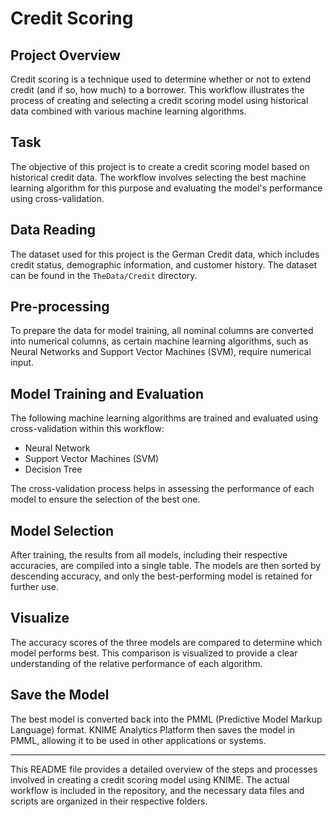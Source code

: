 # Credit Scoring

## Project Overview

Credit scoring is a technique used to determine whether or not to extend credit (and if so, how much) to a borrower. This workflow illustrates the process of creating and selecting a credit scoring model using historical data combined with various machine learning algorithms.

## Task

The objective of this project is to create a credit scoring model based on historical credit data. The workflow involves selecting the best machine learning algorithm for this purpose and evaluating the model's performance using cross-validation.

## Data Reading

The dataset used for this project is the German Credit data, which includes credit status, demographic information, and customer history. The dataset can be found in the `TheData/Credit` directory.

## Pre-processing

To prepare the data for model training, all nominal columns are converted into numerical columns, as certain machine learning algorithms, such as Neural Networks and Support Vector Machines (SVM), require numerical input.

## Model Training and Evaluation

The following machine learning algorithms are trained and evaluated using cross-validation within this workflow:

- Neural Network
- Support Vector Machines (SVM)
- Decision Tree

The cross-validation process helps in assessing the performance of each model to ensure the selection of the best one.

## Model Selection

After training, the results from all models, including their respective accuracies, are compiled into a single table. The models are then sorted by descending accuracy, and only the best-performing model is retained for further use.

## Visualize

The accuracy scores of the three models are compared to determine which model performs best. This comparison is visualized to provide a clear understanding of the relative performance of each algorithm.

## Save the Model

The best model is converted back into the PMML (Predictive Model Markup Language) format. KNIME Analytics Platform then saves the model in PMML, allowing it to be used in other applications or systems.

---

This README file provides a detailed overview of the steps and processes involved in creating a credit scoring model using KNIME. The actual workflow is included in the repository, and the necessary data files and scripts are organized in their respective folders.
